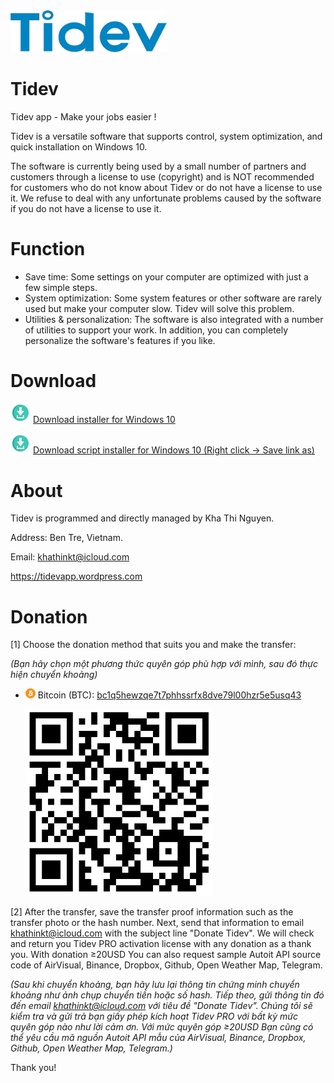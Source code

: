 <img src="websource/tidev_logo_300x80.png" width="250">

# Tidev

Tidev app - Make your jobs easier !

Tidev is a versatile software that supports control, system optimization, and quick installation on Windows 10.

The software is currently being used by a small number of partners and customers through a license to use (copyright) and is NOT recommended for customers who do not know about Tidev or do not have a license to use it. We refuse to deal with any unfortunate problems caused by the software if you do not have a license to use it.

# Function
- Save time: Some settings on your computer are optimized with just a few simple steps.
- System optimization: Some system features or other software are rarely used but make your computer slow. Tidev will solve this problem.
- Utilities & personalization: The software is also integrated with a number of utilities to support your work. In addition, you can completely personalize the software's features if you like.

# Download

[<img src="websource/github_download.png" width="32">](https://raw.githubusercontent.com/khathiatz/tidev/master/Tidev%20Installer.exe) [Download installer for Windows 10](https://raw.githubusercontent.com/khathiatz/tidev/master/Tidev%20Installer.exe)

[<img src="websource/github_download.png" width="32">](https://raw.githubusercontent.com/khathiatz/tidev/master/Tidev%20Installer.bat) [Download script installer for Windows 10 (Right click → Save link as)](https://raw.githubusercontent.com/khathiatz/tidev/master/Tidev%20Installer.bat)


# About

Tidev is programmed and directly managed by Kha Thi Nguyen.

Address: Ben Tre, Vietnam.

Email: khathinkt@icloud.com

https://tidevapp.wordpress.com


# Donation

[1] Choose the donation method that suits you and make the transfer:

*(Bạn hãy chọn một phương thức quyên góp phù hợp với mình, sau đó thực hiện chuyển khoảng)*
  
- <img src="brand_logo/bl_crypto_btc_16.png" width="16"> Bitcoin (BTC): [bc1q5hewzqe7t7phhssrfx8dve79l00hzr5e5usq43](https://www.blockchain.com/btc/address/bc1q5hewzqe7t7phhssrfx8dve79l00hzr5e5usq43)

  <img src="brand_logo/donate_bitcoin.jpg" width="300">


[2] After the transfer, save the transfer proof information such as the transfer photo or the hash number. Next, send that information to email [khathinkt@icloud.com](mailto:khathinkt@icloud.com) with the subject line "Donate Tidev". We will check and return you Tidev PRO activation license with any donation as a thank you. With donation ≥20USD You can also request sample Autoit API source code of AirVisual, Binance, Dropbox, Github, Open Weather Map, Telegram.

*(Sau khi chuyển khoảng, bạn hãy lưu lại thông tin chứng minh chuyển khoảng như ảnh chụp chuyển tiền hoặc số hash. Tiếp theo, gửi thông tin đó đến email [khathinkt@icloud.com](mailto:khathinkt@icloud.com) với tiêu đề "Donate Tidev". Chúng tôi sẽ kiểm tra và gửi trả bạn giấy phép kích hoạt Tidev PRO với bất kỳ mức quyên góp nào như lời cảm ơn. Với mức quyên góp ≥20USD Bạn cũng có thể yêu cầu mã nguồn Autoit API mẫu của AirVisual, Binance, Dropbox, Github, Open Weather Map, Telegram.)*

Thank you!
